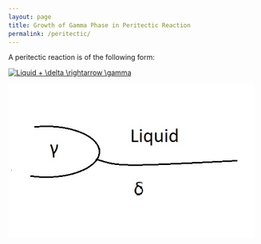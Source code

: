 ```yaml
---
layout: page
title: Growth of Gamma Phase in Peritectic Reaction
permalink: /peritectic/
---
```

A peritectic reaction is of the following form:

<a href="https://www.codecogs.com/eqnedit.php?latex=Liquid&space;&plus;&space;\delta&space;\rightarrow&space;\gamma" target="_blank"><img src="https://latex.codecogs.com/gif.latex?Liquid&space;&plus;&space;\delta&space;\rightarrow&space;\gamma" title="Liquid + \delta \rightarrow \gamma" /></a>

![Peritectic reaction](/images/peritectic-reaction.jpg)